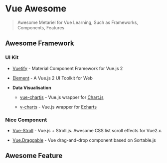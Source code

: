 <!--2019-05-08 22:00-->
# Vue Awesome
> Awesome Metariel for Vue Learning, Such as Frameworks, Components, Features

## Awesome Framework

### UI Kit

* [Vuetify](https://github.com/vuetifyjs/vuetify) - Material Component Framework for Vue.js 2

* [Element](https://github.com/ElemeFE/element) - A Vue.js 2 UI Toolkit for Web

* __Data Visualisation__

    * [vue-chartjs](https://github.com/apertureless/vue-chartjs) - Vue.js wrapper for [Chart.js](https://github.com/chartjs/Chart.js)

    * [v-charts](https://github.com/ElemeFE/v-charts) - Vue.js wrapper for [Echarts](https://github.com/apache/incubator-echarts)


### Nice Component

* [Vue-Stroll](https://github.com/xiaoluoboding/vue-stroll) - Vue.js + Stroll.js. Awesome CSS list scroll effects for Vue2.x.

* [Vue.Draggable](https://github.com/SortableJS/Vue.Draggable) - Vue drag-and-drop component based on Sortable.js 


## Awesome Feature



